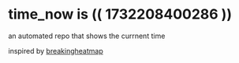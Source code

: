# time_now is (( 1732208400286 ))

an automated repo that shows the currnent time

inspired by [breakingheatmap](https://github.com/breakingheatmap/breakingheatmap)